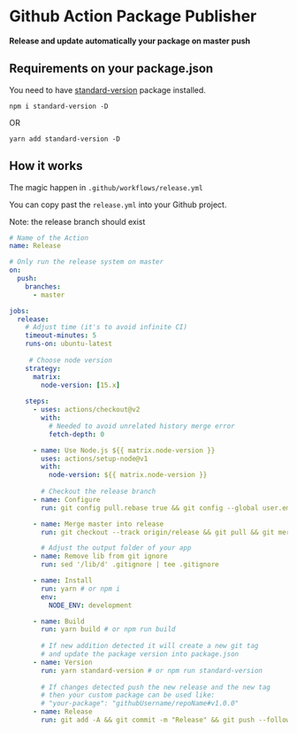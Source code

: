 # Github Action Package Publisher

**Release and update automatically your package on master push**


## Requirements on your package.json

You need to have [standard-version](https://www.npmjs.com/package/standard-version) package installed.

```
npm i standard-version -D
```
OR

```
yarn add standard-version -D
```

## How it works

The magic happen in `.github/workflows/release.yml`

You can copy past the `release.yml` into your Github project.

Note: the release branch should exist

```yaml
# Name of the Action
name: Release

# Only run the release system on master
on:
  push:
    branches:
      - master

jobs:
  release:
    # Adjust time (it's to avoid infinite CI)
    timeout-minutes: 5
    runs-on: ubuntu-latest
	 
	 # Choose node version
    strategy:
      matrix:
        node-version: [15.x]
        
    steps:
      - uses: actions/checkout@v2
        with:
          # Needed to avoid unrelated history merge error
          fetch-depth: 0

      - name: Use Node.js ${{ matrix.node-version }}
        uses: actions/setup-node@v1
        with:
          node-version: ${{ matrix.node-version }}
		
		# Checkout the release branch
      - name: Configure
        run: git config pull.rebase true && git config --global user.email "actions@github.com" && git config --global user.name "Github Actions"

      - name: Merge master into release
        run: git checkout --track origin/release && git pull && git merge master

		# Adjust the output folder of your app
      - name: Remove lib from git ignore
        run: sed '/lib/d' .gitignore | tee .gitignore

      - name: Install
        run: yarn # or npm i
        env:
          NODE_ENV: development

      - name: Build
        run: yarn build # or npm run build
		
		# If new addition detected it will create a new git tag
		# and update the package version into package.json
      - name: Version
        run: yarn standard-version # or npm run standard-version
		
		# If changes detected push the new release and the new tag
		# then your custom package can be used like:
		# "your-package": "githubUsername/repoName#v1.0.0"
      - name: Release
        run: git add -A && git commit -m "Release" && git push --follow-tags

```